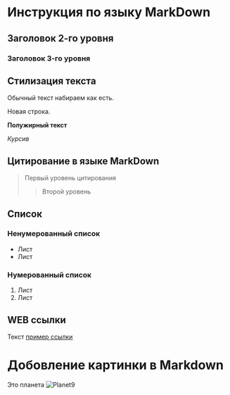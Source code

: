 # Инструкция по языку MarkDown

## Заголовок 2-го уровня
### Заголовок 3-го уровня

## Стилизация текста
Обычный текст набираем как есть.

Новая строка.

**Полужирный текст**

*Курсив*

## Цитирование в языке MarkDown
> Первый уровень цитирования 
>> Второй уровень 

## Список
### Ненумерованный список 
* Лист
* Лист

### Нумерованный список 
1. Лист
2. Лист

## WEB ссылки
Текст [пример ссылки](http.example.com "Всплывающая подсказка")
# Добовление картинки в Markdown

Это планета
![Planet9](Planet9.jpg)
